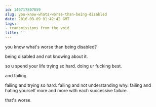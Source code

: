 ```yaml
---
id: 140717807859
slug: you-know-whats-worse-than-being-disabled
date: 2016-03-09 01:42:42 GMT
tags:
- transmissions from the void
title: ''
---
```

you know what's worse than being disabled? 

being disabled and not knowing about it. 

so u spend your life trying so hard. doing ur fucking best. 

and failing. 

failing and trying so hard. failing and not understanding why. failing and hating yourself more and more with each successive failure. 

that's worse.